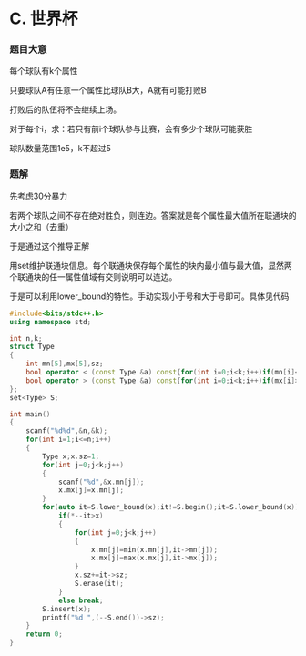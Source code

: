 # C. 世界杯

### 题目大意

每个球队有k个属性

只要球队A有任意一个属性比球队B大，A就有可能打败B

打败后的队伍将不会继续上场。

对于每个i，求：若只有前i个球队参与比赛，会有多少个球队可能获胜

球队数量范围1e5，k不超过5

### 题解

先考虑30分暴力

若两个球队之间不存在绝对胜负，则连边。答案就是每个属性最大值所在联通块的大小之和（去重）

于是通过这个推导正解

用set维护联通块信息。每个联通块保存每个属性的块内最小值与最大值，显然两个联通块的任一属性值域有交则说明可以连边。

于是可以利用lower_bound的特性。手动实现小于号和大于号即可。具体见代码

```cpp
#include<bits/stdc++.h>
using namespace std;

int n,k;
struct Type
{
    int mn[5],mx[5],sz;
    bool operator < (const Type &a) const{for(int i=0;i<k;i++)if(mn[i]<a.mx[i])return 1;return 0;}
    bool operator > (const Type &a) const{for(int i=0;i<k;i++)if(mx[i]>a.mn[i])return 1;return 0;}
};
set<Type> S;

int main()
{
    scanf("%d%d",&n,&k);
    for(int i=1;i<=n;i++)
    {
        Type x;x.sz=1;
        for(int j=0;j<k;j++)
        {
            scanf("%d",&x.mn[j]);
            x.mx[j]=x.mn[j];
        }
        for(auto it=S.lower_bound(x);it!=S.begin();it=S.lower_bound(x))
            if(*--it>x)
            {
                for(int j=0;j<k;j++)
                {
                    x.mn[j]=min(x.mn[j],it->mn[j]);
                    x.mx[j]=max(x.mx[j],it->mx[j]);
                }
                x.sz+=it->sz;
                S.erase(it);
            }
            else break;
        S.insert(x);
        printf("%d ",(--S.end())->sz);
    }
    return 0;
}
```

